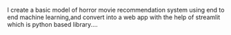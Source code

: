 I create a basic model of horror movie recommendation system using end to end machine learning,and convert into a web app with the help of streamlit which is python based library....
